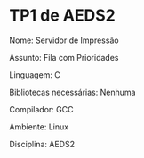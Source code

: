 # TP1 de AEDS2
Nome: Servidor de Impressão

Assunto: Fila com Prioridades

Linguagem: C

Bibliotecas necessárias: Nenhuma

Compilador: GCC

Ambiente: Linux

Disciplina: AEDS2